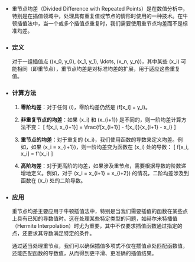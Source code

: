 - 重节点均差（Divided Difference with Repeated Points）是在数值分析中，特别是在插值领域中，处理具有重复值或节点的情形时使用的一种技术。在牛顿插值法中，当一个或多个插值点重复时，我们需要使用重节点均差而不是标准均差。
- ### 定义
  对于一组插值点 \((x_0, y_0), (x_1, y_1), \ldots, (x_n, y_n)\)，其中某些 \(x_i\) 可能相同（即重节点），重节点均差是对标准均差的扩展，用于适应这些重复值。
- ### 计算方法
  
  1. **零阶均差**：对于任何 \(i\)，零阶均差仍然是 \(f[x_i] = y_i\)。
  
  2. **非重复节点的均差**：如果 \(x_i\) 和 \(x_{i+1}\) 是不同的，则一阶均差计算方法不变：
   \[ f[x_i, x_{i+1}] = \frac{f[x_{i+1}] - f[x_i]}{x_{i+1} - x_i} \]
  
  3. **重节点的均差**：对于重复的 \(x_i\)，我们使用函数的导数来定义均差。例如，如果 \(x_i = x_{i+1}\)，则一阶均差变为函数在 \(x_i\) 处的导数：
   \[ f[x_i, x_i] = f'(x_i) \]
  
  4. **高阶均差**：对于更高阶的均差，如果涉及重节点，需要根据导数的阶数递增地定义。例如，对于 \(x_i = x_{i+1} = x_{i+2}\) 的情况，二阶均差涉及到函数在 \(x_i\) 处的二阶导数。
- ### 应用
  
  重节点均差主要应用于牛顿插值法中，特别是当我们需要插值的函数在某些点上具有已知的导数值时。这在处理某些特定类型的问题，如赫尔米特插值（Hermite Interpolation）时尤为重要，其中不仅要求插值函数通过指定的点，还要求其导数满足特定的条件。
  
  通过适当处理重节点，我们可以确保插值多项式不仅在插值点处匹配函数值，还能匹配函数的导数值，从而得到更平滑、更准确的插值结果。